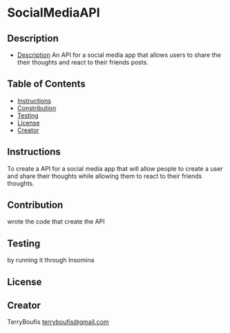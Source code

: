 # SocialMediaAPI
  

  ## Description
  - [Description](##Description)
  An API for a social media app that allows users to share the their thoughts and react to their friends posts. 
  ## Table of Contents
  - [Instructions](##Instructions)
  - [Constribution](##Constribution)
  - [Testing](##Testing)
  - [License](##License)
  - [Creator](##Creator)
  ## Instructions
  To create a API for a social media app that will allow people to create a user and share their thoughts while allowing them to react to their friends thoughts.
  ## Contribution
  wrote the code that create the API
  ## Testing
  by running it through Insomina
  ## License
  
  
  ## Creator
  TerryBoufis
  terryboufis@gmail.com
